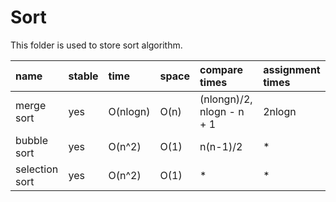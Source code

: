 # Sort
This folder is used to store sort algorithm.

| name | stable | time | space | compare times | assignment times |
| :------- | :------- | :------ | :------- |:--------------------- | :------------------------- |
| merge sort | yes | O(nlogn) | O(n) | (nlongn)/2, nlogn - n + 1 | 2nlogn |
| bubble sort | yes | O(n^2) | O(1) | n(n-1)/2 | * |
| selection sort | yes | O(n^2) | O(1) | * | * |
